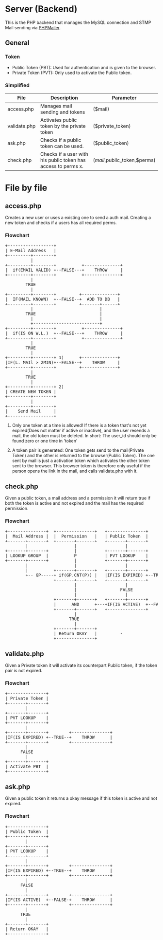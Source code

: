 # Server (Backend)
This is the PHP backend that manages the MySQL connection and STMP Mail sending via [PHPMailer](https://github.com/PHPMailer).

## General
### Token
 * Public Token (PBT):  Used for authentication and is given to the browser.
 * Private Token (PVT): Only used to activate the Public token.

### Simplified
| File | Description | Parameter |
| ----------- | ----------- | ----------- |
|access.php | Manages mail sending and tokens | ($mail) |
| validate.php | Activates public token by the private token | ($private_token)  |
| ask.php | Checks if a public token can be used. | ($public_token) |
| check.php | Checks if a user with his public token has access to perms x. | ($mail,$public_token,$perms) |

# File by file
## access.php
Creates a new user or uses a existing one to send a auth mail.
Creating a new token and checks if a users has all required perms.
### Flowchart
<pre>
+------------------+  
| E-Mail Address   |  
+---------+--------+
          |
+---------+--------+          +--------------+
|  if(EMAIL VALID) +--FALSE---+    THROW     |
+---------+--------+          +--------------+
          |
        TRUE
          |
+---------+--------+         +--------------+
|  IF(MAIL KNOWN)  +--FALSE--+  ADD TO DB   |
+---------+--------+         +-------+------+
          |                          |
        TRUE                         |
          |                          |
          +--------------------------+
+---------+--------+          +--------------+
|  if(IS ON W.L.)  +--FALSE---+    THROW     |
+---------+--------+          +--------------+
          |
        TRUE
          |
+---------+--------+ 1)      +--------------+
|IF(L. MAIl > 2MIN)+--FALSE--+    THROW     |
+---------+--------+         +--------------+
          |
        TRUE
          |
+---------+--------+ 2)
| CREATE NEW TOKEN |
+---------+--------+
          |
+---------+--------+
|    Send Mail     |
+------------------+
</pre>
1) Only one token at a time is allowed! If there is a token that's not yet expired(Does not matter if active or inactive),
and the user resends a mail, the old token must be deleted. In short: The user_id should only be found zero or one time in 'token'

2) A token pair is generated: One token gets send to the mail(Private Token) and the other is returned to the browser(Public Token).
The one sent by mail is just a activation token which activates the other token sent to the browser.
This browser token is therefore only useful if the person opens the link in the mail, and calls validate.php with it.

## check.php
Given a public token, a mail address and a permission it will return true if both the token
is active and not expired and the mail has the required permission.

### Flowchart
<pre>
+---------------+  +---------------+   +---------------+                                             
|  Mail Address |  |  Permission   |   | Public Token  |                                             
+-------+-------+  +-------+-------+   +-------+-------+                                             
        |                  |                   |                                                     
+-------+-------+          |           +-------+-------+                                             
| LOOKUP GROUP  |          P           | PVT LOOKUP    |                                             
+-------+-------+          |           +-------+-------+                                             
        |                  |                   |                                                     
        |          +-------+-------+   +-------+-------+        +---------------+                    
        +-- GP-----+ if(GP.CNT(P)) |   |IF(IS EXPIRED) +--TRUE--+    THROW      |                    
                   +-------+-------+   +-------+-------+        +---------------+                    
                           |                   |                                                     
                           |                 FALSE                                                   
                           |                   |                                                     
                   +-------+-------+   +-------+-------+        +---------------+                    
                   |      AND      +---+IF(IS ACTIVE)  +--FALSE-+    THROW      |                    
                   +-------+-------+   +---------------+        +---------------+                    
                           |                                                                         
                         TRUE                                                                        
                           |                                                                         
                   +-------+-------+                                                                 
                   | Return OKAY   |         -                                                       
                   +---------------+    
</pre>

## validate.php
Given a Private token it will activate its counterpart Public token,
if the token pair is not expired.

### Flowchart
<pre>
+---------------+                                            
| Private Token |                                            
+-------+-------+                                            
        |                                                    
+-------+-------+                                            
| PVT LOOKUP    |                                            
+-------+-------+                                            
        |                                                    
+-------+-------+        +---------------+                   
|IF(IS EXPIRED) +--TRUE--+    THROW      |                   
+-------+-------+        +---------------+                   
        |                                                    
      FALSE                                                  
        |                                                    
+-------+-------+                                            
| Activate PBT  |                                            
+---------------+   
</pre>

## ask.php
Given a public token it returns a okay message if this token is active and not expired.

### Flowchart
<pre>
+---------------+                                             
| Public Token  |                                             
+-------+-------+                                             
        |                                                     
+-------+-------+                                             
| PVT LOOKUP    |                                             
+-------+-------+                                             
        |                                                     
+-------+-------+        +---------------+                    
|IF(IS EXPIRED) +--TRUE--+    THROW      |                    
+-------+-------+        +---------------+                    
        |                                                     
      FALSE                                                   
        |                                                     
+-------+-------+        +---------------+                    
|IF(IS ACTIVE)  +--FALSE-+    THROW      |                    
+-------+-------+        +---------------+                    
        |                                                     
      TRUE                                                    
        |                                                     
+-------+-------+                                             
| Return OKAY   |                                             
+---------------+  
</pre>
